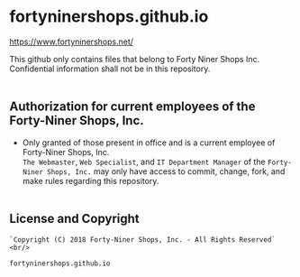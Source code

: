 # fortyninershops.github.io
https://www.fortyninershops.net/

This github only contains files that belong to Forty Niner Shops Inc. <br/>
Confidential information shall not be in this repository. <br/> <br/>

## Authorization for current employees of the Forty-Niner Shops, Inc.
- Only granted of those present in office and is a current employee of Forty-Niner Shops, Inc.<br/>
`The Webmaster`, `Web Specialist`, and `IT Department Manager` of the `Forty-Niner Shops, Inc.` may only have access 
     to commit, change, fork, and make rules regarding this repository. <br/> <br/>


                              
## License and Copyright
    
    `Copyright (C) 2018 Forty-Niner Shops, Inc. - All Rights Reserved` <br/>
    
    fortyninershops.github.io
